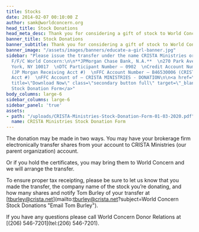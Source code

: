 ```yaml
---
title: Stocks
date: 2014-02-07 00:10:00 Z
author: samk@worldconcern.org
head_title: Stock Donations
head_meta_desc: Thank you for considering a gift of stock to World Concern.
banner_title: Stock Donations
banner_subtitle: Thank you for considering a gift of stock to World Concern.
banner_image: "/assets/images/banners/educate-a-girl-banner.jpg"
sidebar: "Please issue the transfer under the name CRISTA Ministries or CRISTA Ministries
  F/F/C World Concern:\n\n**JPMorgan Chase Bank, N.A.**  \n270 Park Avenue  \nNew
  York, NY 10017  \nDTC Participant Number – 0902  \nCredit Account Number – P72500
  (JP Morgan Receiving Acct #)  \nFFC Account Number – B46530006 (CRISTA Receiving
  Acct #)  \nFFC Account of – CRISTA MINISTRIES - DONATION\n\n<a href=\"/uploads/CRISTA-Ministries-Stock-Donation-Form-01-03-2020.pdf\"
  title=\"Download Now\" class=\"secondary button full\" target=\"_blank\">Download
  Stock Donation Form</a>"
body_columns: large-6
sidebar_columns: large-6
sidebar_panel: 'true'
assets:
- path: "/uploads/CRISTA-Ministries-Stock-Donation-Form-01-03-2020.pdf"
  name: CRISTA Ministries Stock Donation Form
---
```


<p class="large">The donation may be made in two ways. You may have your brokerage firm electronically transfer shares from your account to CRISTA Ministries (our parent organization) account.</p>

Or if you hold the certificates, you may bring them to World Concern and we will arrange the transfer.

To ensure proper tax receipting, please be sure to let us know that you made the transfer, the company name of the stock you’re donating, and how many shares and notify Tom Burley of your transfer at [tburley@crista.net](mailto:tburley@crista.net?subject=World Concern Stock Donations "Email Tom Burley").

If you have any questions please call World Concern Donor Relations at [(206) 546-7201](tel:(206) 546-7201).
